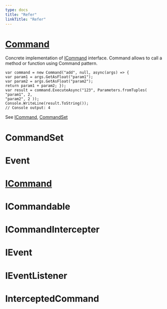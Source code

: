 ```yaml
---
type: docs
title: "Refer"
linkTitle: "Refer"
---
```


# [Command]()

Concrete implementation of [ICommand](#ICommand) interface. Command allows to call a method or function using Command pattern.

```.net
var command = new Command("add", null, async(args) => {
var param1 = args.GetAsFloat("param1");
var param2 = args.GetAsFloat("param2");
return param1 + param2; });
var result = command.ExecuteAsync("123", Parameters.fromTuples(
"param1", 2,
"param2", 2 ));
Console.WriteLine(result.ToString()); 
// Console output: 4
```

See [ICommand](../ICommand), [CommandSet](../CommandSet)


# CommandSet


# Event


# [ICommand]()


# ICommandable


# ICommandIntercepter


# IEvent


# IEventListener


# InterceptedCommand